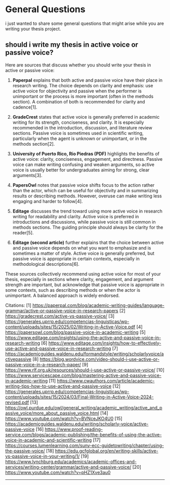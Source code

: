 # General Questions

i just wanted to share some general questions that might arise while you are writing your thesis project.

## should i write my thesis in active voice or passive voice?

Here are sources that discuss whether you should write your thesis in active or passive voice:

1. **Paperpal** explains that both active and passive voice have their place in research writing. The choice depends on clarity and emphasis: use active voice for objectivity and passive when the performer is unimportant or the process is more important (often in the methods section). A combination of both is recommended for clarity and cadence[1].

2. **GradeCrest** states that active voice is generally preferred in academic writing for its strength, conciseness, and clarity. It is especially recommended in the introduction, discussion, and literature review sections. Passive voice is sometimes used in scientific writing, particularly when the agent is unknown or unimportant, or in the methods section[2].

3. **University of Puerto Rico, Río Piedras (PDF)** highlights the benefits of active voice: clarity, conciseness, engagement, and directness. Passive voice can make writing confusing and weaken arguments, so active voice is usually better for undergraduates aiming for strong, clear arguments[3].

4. **PapersOwl** notes that passive voice shifts focus to the action rather than the actor, which can be useful for objectivity and in summarizing results or describing methods. However, overuse can make writing less engaging and harder to follow[4].

5. **Editage** discusses the trend toward using more active voice in research writing for readability and clarity. Active voice is preferred in introductions and discussions, while passive voice is still common in methods sections. The guiding principle should always be clarity for the reader[5].

6. **Editage (second article)** further explains that the choice between active and passive voice depends on what you want to emphasize and is sometimes a matter of style. Active voice is generally preferred, but passive voice is appropriate in certain contexts, especially in methodological descriptions[6].

These sources collectively recommend using active voice for most of your thesis, especially in sections where clarity, engagement, and argument strength are important, but acknowledge that passive voice is appropriate in some contexts, such as describing methods or when the actor is unimportant. A balanced approach is widely endorsed.

Citations:
[1] https://paperpal.com/blog/academic-writing-guides/language-grammar/active-or-passive-voice-in-research-papers
[2] https://gradecrest.com/active-vs-passive-voice/
[3] https://generales.uprrp.edu/competencias-linguisticas/wp-content/uploads/sites/15/2025/02/Writing-in-Active-Voice.pdf
[4] https://papersowl.com/blog/passive-voice-in-academic-writing
[5] https://www.editage.com/insights/using-the-active-and-passive-voice-in-research-writing
[6] https://www.editage.com/insights/how-to-effectively-use-active-and-passive-voice-in-research-writing
[7] https://academicguides.waldenu.edu/formandstyle/writing/scholarlyvoice/activepassive
[8] https://blog.wordvice.com/video-should-i-use-active-or-passive-voice-in-a-research-paper/
[9] https://www.rlf.org.uk/resources/should-i-use-active-or-passive-voice/
[10] https://www.servicescape.com/blog/mastering-active-and-passive-voice-in-academic-writing
[11] https://www.cwauthors.com/article/academic-writing-tips-how-to-use-active-and-passive-voice
[12] https://generales.uprrp.edu/competencias-linguisticas/wp-content/uploads/sites/15/2024/03/Final-Writing-in-Active-Voice-2024-revised.pdf
[13] https://owl.purdue.edu/owl/general_writing/academic_writing/active_and_passive_voice/more_about_passive_voice.html
[14] https://www.youtube.com/watch?v=BVNceJKO4U0
[15] https://academicguides.waldenu.edu/writing/scholarly-voice/active-passive-voice
[16] https://www.proof-reading-service.com/blogs/academic-publishing/the-benefits-of-using-the-active-voice-in-academic-and-scientific-writing
[17] https://courses.lumenlearning.com/suny-ecc-guidetowriting/chapter/using-the-passive-voice/
[18] https://edu.gcfglobal.org/en/writing-skills/active-vs-passive-voice-in-your-writing/1/
[19] https://www.lynchburg.edu/academics/academic-offices-and-services/writing-center/grammar/active-and-passive-voice/
[20] https://www.youtube.com/watch?v=pHZ1Xve3au0

---


